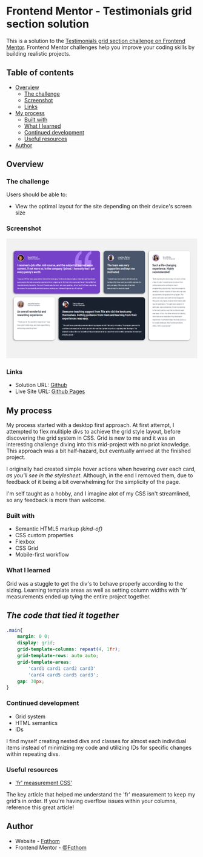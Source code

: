 # Frontend Mentor - Testimonials grid section solution

This is a solution to the [Testimonials grid section challenge on Frontend Mentor](https://www.frontendmentor.io/challenges/testimonials-grid-section-Nnw6J7Un7). Frontend Mentor challenges help you improve your coding skills by building realistic projects. 

## Table of contents

- [Overview](#overview)
  - [The challenge](#the-challenge)
  - [Screenshot](#screenshot)
  - [Links](#links)
- [My process](#my-process)
  - [Built with](#built-with)
  - [What I learned](#what-i-learned)
  - [Continued development](#continued-development)
  - [Useful resources](#useful-resources)
- [Author](#author)

## Overview

### The challenge

Users should be able to:

- View the optimal layout for the site depending on their device's screen size

### Screenshot

![Screenshot](https://github.com/Fqthom/Testimonials/blob/f72a9d1657312a35c520f3a0656ca4ba84793ef5/images/Testimonials_Screenshot.png)

### Links

- Solution URL: [Github](https://github.com/Fqthom/Testimonials)
- Live Site URL: [Github Pages](https://fqthom.github.io/Testimonials/)

## My process
My process started with a desktop first approach. 
At first attempt, I attempted to flex mulitiple divs to achieve the grid style layout, before discovering the grid system in CSS. Grid is new to me and it was an interesting challenge diving into this mid-project with no priot knowledge. This approach was a bit half-hazard, but eventually arrived at the finished project.

I originally had created simple hover actions when hovering over each card, *as you'll see in the stylesheet*. Although, in the end I removed them, due to feedback of it being a bit overwhelming for the simplicity of the page.

I'm self taught as a hobby, and I imagine alot of my CSS isn't streamlined, so any feedback is more than welcome.
### Built with

- Semantic HTML5 markup *(kind-of)*
- CSS custom properties
- Flexbox
- CSS Grid
- Mobile-first workflow

### What I learned

Grid was a stuggle to get the div's to behave properly according to the sizing.
Learning template areas as well as setting column widths with 'fr' measurements ended up tying the entire project together.

## *The code that tied it together*
```css
.main{
    margin: 0 0;
    display: grid;
    grid-template-columns: repeat(4, 1fr);
    grid-template-rows: auto auto;
    grid-template-areas: 
        'card1 card1 card2 card3'
        'card4 card5 card5 card3';
    gap: 30px;
}
```

### Continued development

- Grid system
- HTML semantics
- IDs

I find myself creating nested divs and classes for almost each individual items instead of minimizing my code and utilizing IDs for specific changes within repeating divs.

### Useful resources

- ['fr' measurement CSS'](https://css-tricks.com/introduction-fr-css-unit/)

The key article that helped me understand the 'fr' measurement to keep my grid's in order. If you're having overflow issues within your columns, reference this great article!

## Author

- Website - [Fqthom](https://www.github.com/Fqthom)
- Frontend Mentor - [@Fqthom](https://www.frontendmentor.io/profile/Fqthom)
